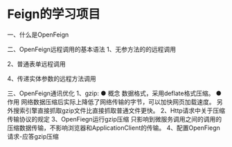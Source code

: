 # Feign的学习项目
一、什么是OpenFeign

二、OpenFeign远程调用的基本语法
1、无参方法的的远程调用


2、普通表单远程调用

4、传递实体参数的远程方法调用

三、OpenFeign通讯优化
1、gzip:
● 概念
数据格式，采用deflate格式压缩。
● 作用
网络数据压缩后实际上降低了网络传输的字节，可以加快网页加载速度。
另外搜索引擎直接抓取gzip文件比直接抓取普通文件更快。
2、Http请求中关于压缩传输协议的规定
3、OpenFiegn运行gzip压缩
只影响到微服务调用之间的调用的压缩数据传输，不影响浏览器和ApplicationClient的传输。
4、配置OpenFiegn请求-应答gzip压缩
